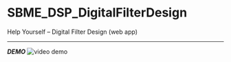 # SBME_DSP_DigitalFilterDesign
Help Yourself – Digital Filter Design (web app)  

---  
_**DEMO**_
![video demo](./demo/dsp_t5.gif)